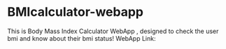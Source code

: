 # BMIcalculator-webapp
This is Body Mass Index Calculator WebApp , designed to check the user bmi and know about their bmi status!
WebApp Link: 
